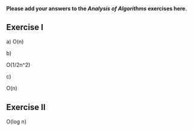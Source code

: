 #### Please add your answers to the ***Analysis of  Algorithms*** exercises here.

## Exercise I

a)
O(n)

b)

O(1/2n^2)

c)

O(n)
## Exercise II

O(log n)


